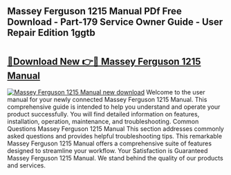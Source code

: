 ## Massey Ferguson 1215 Manual PDf Free Download - Part-179 Service Owner Guide - User Repair Edition 1ggtb

# <h2><a href="http://bc88840.oget.top/?id=Massey+Ferguson+1215+Manual">🔗Download New 👉🔴 Massey Ferguson 1215 Manual</a></h2>

[![Massey Ferguson 1215 Manual new download](https://i.imgur.com/5g1atiW.png)](http://bc88840.oget.top/?id=Massey+Ferguson+1215+Manual)
Welcome to the user manual for your newly connected Massey Ferguson 1215 Manual. This comprehensive guide is intended to help you understand and operate your product successfully. You will find detailed information on features, installation, operation, maintenance, and troubleshooting. Common Questions Massey Ferguson 1215 Manual This section addresses commonly asked questions and provides helpful troubleshooting tips. This remarkable Massey Ferguson 1215 Manual offers a comprehensive suite of features designed to streamline your workflow. Your Satisfaction is Guaranteed Massey Ferguson 1215 Manual. We stand behind the quality of our products and services.
